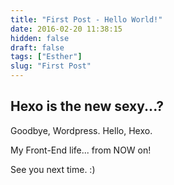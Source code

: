 ```yaml
---
title: "First Post - Hello World!"
date: 2016-02-20 11:38:15
hidden: false
draft: false
tags: ["Esther"]
slug: "First Post"
---
```


## Hexo is the new sexy...?

Goodbye, Wordpress.
Hello, Hexo.

My Front-End life... from NOW on!

See you next time. :)
